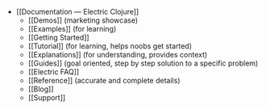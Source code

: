 - [[Documentation — Electric Clojure]]
	- [[Demos]] (marketing showcase)
	- [[Examples]] (for learning)
	- [[Getting Started]]
	- [[Tutorial]] (for learning, helps noobs get started)
	- [[Explanations]] (for understanding, provides context)
	- [[Guides]] (goal oriented, step by step solution to a specific problem)
	- [[Electric FAQ]]
	- [[Reference]] (accurate and complete details)
	- [[Blog]]
	- [[Support]]